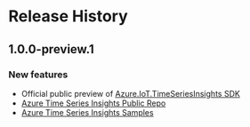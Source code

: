 # Release History

## 1.0.0-preview.1

### New features

- Official public preview of [Azure.IoT.TimeSeriesInsights SDK](https://www.nuget.org/packages/Azure.IoT.TimeSeriesInsights)
- [Azure Time Series Insights Public Repo](https://github.com/Azure/azure-sdk-for-net/tree/master/sdk/timeseriesinsights/Azure.IoT.TimeSeriesInsights)
- [Azure Time Series Insights Samples](https://github.com/Azure/azure-sdk-for-net/tree/master/sdk/timeseriesinsights/Azure.IoT.TimeSeriesInsights/samples)


